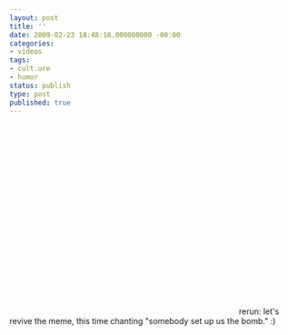 ```yaml
---
layout: post
title: ''
date: 2009-02-23 18:48:18.000000000 -08:00
categories:
- videos
tags:
- cult.ure
- humor
status: publish
type: post
published: true
---
```

<object width="400" height="336"><param name="movie" value="http://www.youtube.com/v/h4AuN6pN1kY&amp;rel=0&amp;egm=0&amp;showinfo=0&amp;fs=1" /><param name="wmode" value="transparent" /><param name="allowFullScreen" value="true" /><embed src="http://www.youtube.com/v/h4AuN6pN1kY&amp;rel=0&amp;egm=0&amp;showinfo=0&amp;fs=1" type="application/x-shockwave-flash" width="400" height="336" allowfullscreen="true" wmode="transparent"></embed></object>
	    rerun: let's revive the meme, this time chanting "somebody set up us the bomb." :)
